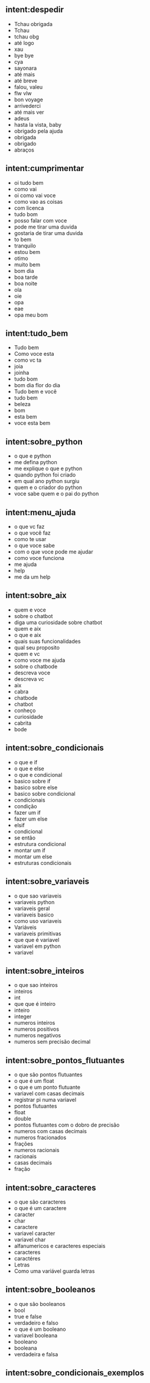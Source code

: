 ## intent:despedir
- Tchau obrigada
- Tchau
- tchau obg
- até logo
- xau
- bye bye
- cya
- sayonara
- até mais
- até breve
- falou, valeu
- flw vlw
- bon voyage
- arrivederci
- até mais ver
- adeus
- hasta la vista, baby
- obrigado pela ajuda
- obrigada
- obrigado
- abraços

## intent:cumprimentar
- oi tudo bem
- como vai
- oi como vai voce
- como vao as coisas
- com licenca
- tudo bom
- posso falar com voce
- pode me tirar uma duvida
- gostaria de tirar uma duvida
- to bem
- tranquilo
- estou bem
- otimo
- muito bem
- bom dia
- boa tarde
- boa noite
- ola
- oie
- opa
- eae
- opa meu bom

## intent:tudo_bem
- Tudo bem
- Como voce esta
- como vc ta
- joia
- joinha
- tudo bom
- bom dia flor do dia
- Tudo bem e você
- tudo bem
- beleza
- bom
- esta bem
- voce esta bem

## intent:sobre_python
- o que e python
- me defina python
- me explique o que e python
- quando python foi criado
- em qual ano python surgiu
- quem e o criador do python
- voce sabe quem e o pai do python

## intent:menu_ajuda
- o que vc faz
- o que você faz
- como te usar
- o que voce sabe
- com o que voce pode me ajudar
- como voce funciona
- me ajuda
- help
- me da um help


## intent:sobre_aix
- quem e voce
- sobre o chatbot
- diga uma curiosidade sobre chatbot
- quem e aix
- o que e aix
- quais suas funcionalidades
- qual seu proposito
- quem e vc
- como voce me ajuda
- sobre o chatbode
- descreva voce
- descreva vc
- aix
- cabra
- chatbode
- chatbot
- conheço
- curiosidade
- cabrita
- bode

## intent:sobre_condicionais
- o que e if
- o que e else
- o que e condicional
- basico sobre if
- basico sobre else
- basico sobre condicional
- condicionais
- condição
- fazer um if
- fazer um else
- elsif
- condicional
- se então
- estrutura condicional
- montar um if
- montar um else
- estruturas condicionais



## intent:sobre_variaveis
- o que sao variaveis
- variaveis python
- variaveis geral
- variaveis basico
- como uso variaveis
- Variáveis
- variaveis primitivas
- que que é variavel
- variavel em python
- variavel

## intent:sobre_inteiros
- o que sao inteiros
- inteiros
- int
- que que é inteiro
- inteiro
- integer
- numeros inteiros
- numeros positivos
- numeros negativos
- numeros sem precisão decimal

## intent:sobre_pontos_flutuantes
- o que são pontos flutuantes
- o que é um float
- o que e um ponto flutuante
- variavel com casas decimais
- registrar pi numa variavel
- pontos flutuantes
- float
- double
- pontos flutuantes com o dobro de precisão
- numeros com casas decimais
- numeros fracionados
- frações
- numeros racionais
- racionais
- casas decimais
- fração

## intent:sobre_caracteres
- o que são caracteres
- o que é um caractere
- caracter
- char
- caractere
- variavel caracter
- variavel char
- alfanumericos e caracteres especiais
- caracteres
- caractéres
- Letras
- Como uma variável guarda letras

## intent:sobre_booleanos
- o que são booleanos
- bool
- true e false
- verdadeiro e falso
- o que é um booleano
- variavel booleana
- booleano
- booleana
- verdadeira e falsa

## intent:sobre_condicionais_exemplos
